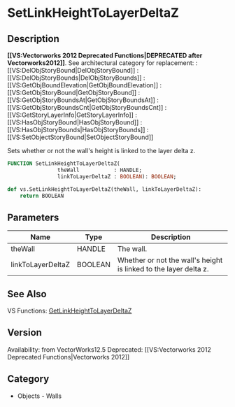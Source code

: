 # SetLinkHeightToLayerDeltaZ

## Description
<b>[[VS:Vectorworks 2012 Deprecated Functions|DEPRECATED after Vectorworks2012]]</b>. See architectural category for replacement:
:[[VS:DelObjStoryBound|DelObjStoryBound]]
:[[VS:DelObjStoryBounds|DelObjStoryBounds]]
:[[VS:GetObjBoundElevation|GetObjBoundElevation]]
:[[VS:GetObjStoryBound|GetObjStoryBound]]
:[[VS:GetObjStoryBoundsAt|GetObjStoryBoundsAt]]
:[[VS:GetObjStoryBoundsCnt|GetObjStoryBoundsCnt]]
:[[VS:GetStoryLayerInfo|GetStoryLayerInfo]]
:[[VS:HasObjStoryBound|HasObjStoryBound]]
:[[VS:HasObjStoryBounds|HasObjStoryBounds]]
:[[VS:SetObjectStoryBound|SetObjectStoryBound]]

Sets whether or not the wall's height is linked to the layer delta z.

```pascal
FUNCTION SetLinkHeightToLayerDeltaZ(
				theWall           : HANDLE;
				linkToLayerDeltaZ : BOOLEAN): BOOLEAN;
```

```python
def vs.SetLinkHeightToLayerDeltaZ(theWall, linkToLayerDeltaZ):
    return BOOLEAN
```

## Parameters
|Name|Type|Description|
|---|---|---|
|theWall|HANDLE|The wall.|
|linkToLayerDeltaZ|BOOLEAN|Whether or not the wall's height is linked to the layer delta z.|

## See Also
VS Functions:
[GetLinkHeightToLayerDeltaZ](GetLinkHeightToLayerDeltaZ.md)

## Version
Availability: from VectorWorks12.5
Deprecated: [[VS:Vectorworks 2012 Deprecated Functions|Vectorworks 2012]]

## Category
* Objects - Walls

